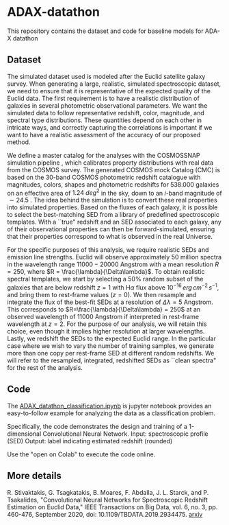 # ADAX-datathon
This repository contains the dataset and code for baseline models for ADA-X datathon

## Dataset
The simulated dataset used is modeled after the Euclid satellite galaxy survey. 
When generating a large, realistic, simulated spectroscopic dataset, we need to ensure that it is representative of the expected quality of the Euclid data. 
The first requirement is to have a realistic distribution of galaxies in several photometric observational parameters. 
We want the simulated data to follow representative redshift, color, magnitude, and spectral type distributions. These quantities depend on each other in intricate ways, and correctly capturing the correlations is important if we want to have a realistic assessment of the accuracy of our proposed method. 

We define a master catalog for the analyses with the COSMOSSNAP simulation pipeline , which calibrates property distributions with real data from the COSMOS survey. The generated COSMOS mock Catalog (CMC) is based on the 30-band COSMOS photometric redshift catalogue with magnitudes, colors, shapes and photometric redshifts for $538.000$ galaxies on an effective area of $1.24 \ deg^ 2$ in the sky, down to an $i$-band magnitude of $\sim 24.5$ . The idea behind the simulation is to convert these real properties into simulated properties. Based on the fluxes of each galaxy, it is possible to select the best-matching SED from a library of predefined spectroscopic templates. With a ``true" redshift and an SED associated to each galaxy, any of their observational properties can then be forward-simulated, ensuring that their properties correspond to what is observed in the real Universe.

For the specific purposes of this analysis, we require realistic SEDs and emission line strengths. Euclid will observe approximately 50 million spectra in the wavelength range $11000 - 20000$ Angstrom with a mean resolution $R = 250$, where $R =  \frac{\lambda}{\Delta\lambda}$. To obtain realistic spectral templates, we start by selecting a $50\%$ random subset of the galaxies that are below redshift $z=1$ with H$\alpha$ flux above $10^{-16} \,erg\, cm^{-2} \,s^{-1}$, and bring them to rest-frame values ($z=0$). We then resample and integrate the flux of the best-fit SEDs at a resolution of $\Delta\lambda = 5$ Angstrom. This corresponds to  $R=\frac{\lambda}{\Delta\lambda} = 250$ at an observed wavelength of $11000$ Angstrom if interpreted in rest-frame wavelength at $z = 2$. For the purpose of our analysis, we will retain this choice, even though it implies higher resolution at larger wavelengths. Lastly, we redshift the SEDs to the expected Euclid range. In the particular case where we wish to vary the number of training samples, we generate more than one copy per rest-frame SED at different random redshifts. We will refer to the resampled, integrated, redshifted SEDs as ``clean spectra" for the rest of the analysis.

## Code

The [ADAX_datathon_classification.ipynb](https://github.com/gtsagkatakis/ADAX-datathon/blob/main/ADAX_datathon_classification.ipynb) is jupyter notebook provides an easy-to-follow example for analyzing the data as a classification problem.

Specifically, the code demonstrates the design and training of a 1-dimensional Convolutional Neural Network.
Input: spectroscopic profile (SED)
Output: label indicating estimated redshift (rounded)

Use the "open on Colab" to execute the code online.

## More details
R. Stivaktakis, G. Tsagkatakis, B. Moares, F. Abdalla, J. L. Starck, and P. Tsakalides, "Convolutional Neural Networks for Spectroscopic Redshift Estimation on Euclid Data," IEEE Transactions on Big Data, vol. 6, no. 3, pp. 460-476, September 2020, doi: 10.1109/TBDATA.2019.2934475. 
[arxiv](https://arxiv.org/abs/1809.09622)

